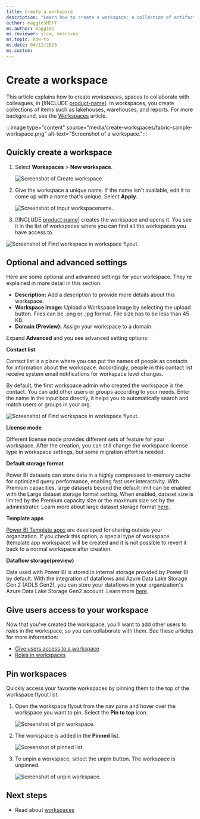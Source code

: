 ```yaml
---
title: Create a workspace
description: "Learn how to create a workspace: a collection of artifacts such as lakehouses, warehouses, and reports built to deliver key metrics for your organization."
author: maggiesMSFT
ms.author: maggies
ms.reviewer: yicw, mesrivas
ms.topic: how-to
ms.date: 04/12/2023
ms.custom: 
---
```

# Create a workspace

This article explains how to create *workspaces*, spaces to collaborate with colleagues, in [!INCLUDE [product-name](../includes/product-name.md)]. In workspaces, you create collections of items such as lakehouses, warehouses, and reports. For more background, see the [Workspaces](workspaces.md) article.

:::image type="content" source="media/create-workspaces/fabric-sample-workspace.png" alt-text="Screenshot of a workspace.":::

## Quickly create a workspace

1. Select **Workspaces** > **New workspace**.
   
     ![Screenshot of Create workspace.](media/create-workspaces/fabric-new-workspaces.png)

2. Give the workspace a unique name. If the name isn't available, edit it to come up with a name that's unique. Select **Apply**.
   
     ![Screenshot of Input workspacename.](media/create-workspaces/fabric-quickly-create-workspace.png)


3. [!INCLUDE [product-name](../includes/product-name.md)] creates the workspace and opens it. You see it in the list of workspaces where you can find all the workspaces you have access to.

![Screenshot of Find workspace in workspace flyout.](media/create-workspaces/fabric-workspace-in-flyout.png)


## Optional and advanced settings
Here are some optional and advanced settings for your workspace. They're explained in more detail in this section.

- **Description:** Add a description to provide more details about this workspace.
- **Workspace image:** Upload a Workspace image by selecting the upload button. Files can be .png or .jpg format. File size has to be less than 45 KB.
- **Domain (Preview):** Assign your workspace to a domain.
  
Expand **Advanced** and you see advanced setting options:

**Contact list**

Contact list is a place where you can put the names of people as contacts for information about the workspace. Accordingly, people in this contact list receive system email notifications for workspace level changes. 

By default, the first workspace admin who created the workspace is the contact. You can add other users or groups according to your needs. Enter the name in the input box directly, it helps you to automatically search and match users or groups in your org.

![Screenshot of Find workspace in workspace flyout.](media/create-workspaces/fabric-contact-list.png)

**License mode**

Different license mode provides different sets of feature for your workspace. After the creation, you can still change the workspace license type in workspace settings, but some migration effort is needed. 

**Default storage format**

Power BI datasets can store data in a highly compressed in-memory cache for optimized query performance, enabling fast user interactivity. With Premium capacities, large datasets beyond the default limit can be enabled with the Large dataset storage format setting. When enabled, dataset size is limited by the Premium capacity size or the maximum size set by the administrator. Learn more about large dataset storage format [here](https://learn.microsoft.com/en-us/power-bi/enterprise/service-premium-large-models#enable-large-models).

**Template apps** 
  
[Power BI Template apps](https://learn.microsoft.com/en-us/power-bi/connect-data/service-template-apps-overview) are developed for sharing outside your organization. If you check this option, a special type of workspace (template app workspace) will be created and it is not possible to revert it back to a normal workspace after creation.
  
**Dataflow storage(preview)** 

Data used with Power BI is stored in internal storage provided by Power BI by default. With the integration of dataflows and Azure Data Lake Storage Gen 2 (ADLS Gen2), you can store your dataflows in your organization's Azure Data Lake Storage Gen2 account. Learn more [here](https://learn.microsoft.com/en-us/power-bi/transform-model/dataflows/dataflows-azure-data-lake-storage-integration#considerations-and-limitations).


## Give users access to your workspace

Now that you've created the workspace, you'll want to add other users to *roles* in the workspace, so you can collaborate with them. See these articles for more information:

- [Give users access to a workspace](give-access-workspaces.md)
- [Roles in workspaces](roles-workspaces.md)

## Pin workspaces

Quickly access your favorite workspaces by pinning them to the top of the workspace flyout list. 

1. Open the workspace flyout from the nav pane and hover over the workspace you want to pin. Select the **Pin to top** icon.

    ![Screenshot of pin workspace.](media/create-workspaces/pin-workspace.png)

1. The workspace is added in the **Pinned** list.

    ![Screenshot of pinned list.](media/create-workspaces/pinned-list.png)

1. To unpin a workspace, select the unpin button. The workspace is unpinned.

    ![Screenshot of unpin workspace.](media/create-workspaces/unpin-workspace.png)


## Next steps
* Read about [workspaces](workspaces.md)

